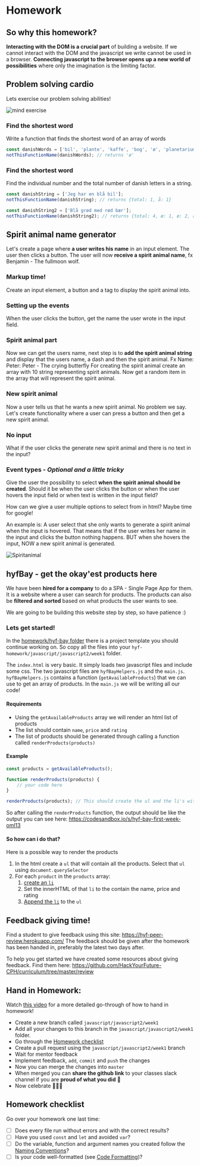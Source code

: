 # Homework

## So why this homework?
**Interacting with the DOM is a crucial part** of building a website. If we cannot interact with the DOM and the javascript we write cannot be used in a browser. **Connecting javascript to the browser opens up a new world of possibilities** where only the imagination is the limiting factor. 

## Problem solving cardio
Lets exercise our problem solving abilities!

![mind exercise](https://media.giphy.com/media/l41m04gr7tRet7Uas/giphy.gif)

### Find the shortest word
Write a function that finds the shortest word of an array of words

```js
const danishWords = ['bil', 'plante', 'kaffe', 'bog', 'ø', 'planetarium'];
notThisFunctionName(danishWords); // returns 'ø'
```

### Find the shortest word
Find the individual number and the total number of danish letters in a string. 

```js
const danishString = ['Jeg har en blå bil'];
notThisFunctionName(danishString); // returns {total: 1, å: 1}

const danishString2 = ['Blå grød med rød bær'];
notThisFunctionName(danishString2); // returns {total: 4, æ: 1, ø: 2, å: 1}
```

## Spirit animal name generator
Let's create a page where **a user writes his name** in an input element. The user then clicks a button. The user will now **receive a spirit animal name**, fx Benjamin - The fullmoon wolf.

### Markup time!
Create an input element, a button and a tag to display the spirit animal into.

### Setting up the events
When the user clicks the button, get the name the user wrote in the input field. 

### Spirit animal part
Now we can get the users name, next step is to **add the spirit animal string** and display that the users name, a dash and then the spirit animal. Fx Name: Peter: Peter - The crying butterfly 
For creating the spirit animal create an array with 10 string representing spirit animals. Now get a random item in the array that will represent the spirit animal.

### New spirit animal
Now a user tells us that he wants a new spirit animal. No problem we say. Let's create functionality where a user can press a button and then get a new spirit animal.

### No input
What if the user clicks the generate new spirit animal and there is no text in the input?

### Event types - *Optional and a little tricky*
Give the user the possibility to select **when the spirit animal should be created**. Should it be when the user clicks the button or when the user hovers the input field or when text is written in the input field? 

How can we give a user multiple options to select from in html? Maybe time for google!

An example is: A user select that she only wants to generate a spirit animal when the input is hovered. That means that if the user writes her name in the input and clicks the button nothing happens. BUT when she hovers the input, NOW a new spirit animal is generated.

![Spiritanimal](https://media.giphy.com/media/IMSq59ySKydYQ/giphy.gif)


## hyfBay - get the okay'est products here
We have been **hired for a company** to do a SPA - Single Page App for them. It is a website where a user can search for products. The products can also be **filtered and sorted** based on what products the user wants to see. 

We are going to be building this website step by step, so have patience :)

### Lets get started!

In the [homework/hyf-bay folder](homework/hyf-bay) there is a project template you should continue working on. So copy all the files into your `hyf-homework/javascript/javascript2/week1` folder.

The `index.html` is very basic. It simply loads two javascript files and include some css. The two javascript files are `hyfBayHelpers.js` and the `main.js`. `hyfBayHelpers.js` contains a function (`getAvailableProducts`) that we can use to get an array of products. In the `main.js` we will be writing all our code!

#### Requirements
- Using the `getAvailableProducts` array we will render an html list of products
- The list should contain `name`, `price` and `rating`
- The list of products should be generated through calling a function called `renderProducts(products)`

#### Example
```js
const products = getAvailableProducts();

function renderProducts(products) {
    // your code here
}

renderProducts(products); // This should create the ul and the li's with the individual products details
```

So after calling the `renderProducts` function, the output should be like the output you can see here: https://codesandbox.io/s/hyf-bay-first-week-oml13

#### So how can i do that?

Here is a possible way to render the products
1. In the html create a `ul` that will contain all the products. Select that `ul` using `document.querySelector`
2. For each `product` in the `products` array:
   1.  [create an `li`](https://developer.mozilla.org/en-US/docs/Web/API/Document/createElement)
   2.  Set the innerHTML of that `li` to the contain the name, price and rating
   3.  [Append the `li`](https://developer.mozilla.org/en-US/docs/Web/API/Node/appendChild) to the `ul`

## Feedback giving time!
Find a student to give feedback using this site: https://hyf-peer-review.herokuapp.com/
The feedback should be given after the homework has been handed in, preferably the latest two days after. 

To help you get started we have created some resources about giving feedback. Find them here: https://github.com/HackYourFuture-CPH/curriculum/tree/master/review

## Hand in Homework:

Watch [this video](https://www.youtube.com/watch?v=feyBVDhFQuk) for a more detailed go-through of how to hand in homework!

- Create a new branch called `javascript/javascript2/week1` 
- Add all your changes to this branch in the `javascript/javascript2/week1` folder. 
- Go through the [Homework checklist](#homework-checklist)
- Create a pull request using the `javascript/javascript2/week1` branch
- Wait for mentor feedback
- Implement feedback, `add`, `commit` and `push` the changes
- Now you can merge the changes into `master`
- When merged you can **share the github link** to your classes slack channel if you are **proud of what you did** 💪
- Now celebrate 🎉🎉🎉

## Homework checklist
Go over your homework one last time:

- [ ] Does every file run without errors and with the correct results?
- [ ] Have you used `const` and `let` and avoided `var`?
- [ ] Do the variable, function and argument names you created follow the [Naming Conventions](https://github.com/HackYourFuture/fundamentals/blob/master/fundamentals/naming_conventions.md)?
- [ ] Is your code well-formatted (see [Code Formatting](https://github.com/HackYourFuture/fundamentals/blob/master/fundamentals/naming_conventions.md))?

